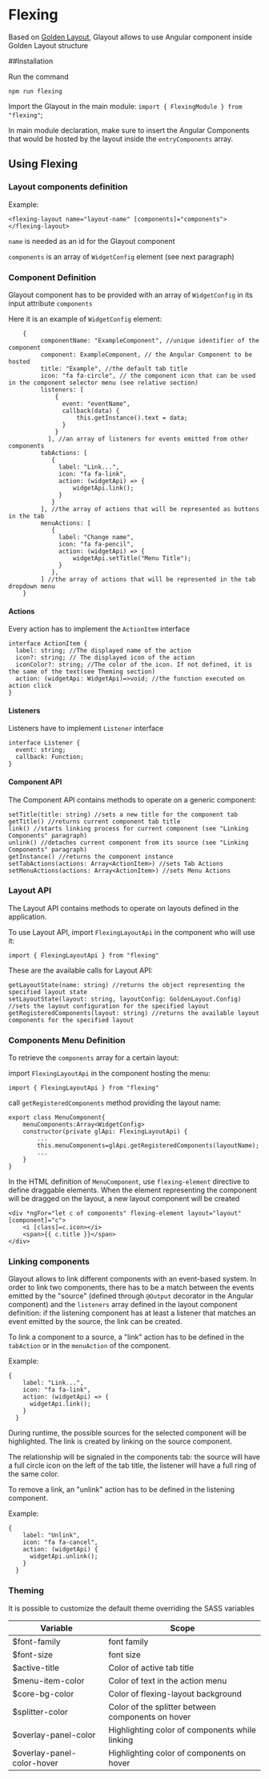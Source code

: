 # Flexing

Based on [Golden Layout](https://golden-layout.com/), Glayout allows to use Angular component inside Golden Layout structure

##Installation

Run the command

`npm run flexing`


Import the Glayout in the main module:
`import { FlexingModule } from "flexing"`;

In main module declaration, make sure to insert the Angular Components that would be hosted by the layout inside the `entryComponents` array.

## Using Flexing

### Layout components definition

Example:

```
<flexing-layout name="layout-name" [components]="components"></flexing-layout>
```

`name` is needed as an id for the Glayout component

`components` is an array of `WidgetConfig` element (see next paragraph)

### Component Definition

Glayout component has to be provided with an array of `WidgetConfig` in its input attribute `components`

Here it is an example of `WidgetConfig` element:

```
    {
         componentName: "ExampleComponent", //unique identifier of the component
         component: ExampleComponent, // the Angular Component to be hosted
         title: "Example", //the default tab title
         icon: "fa fa-circle", // the component icon that can be used in the component selector menu (see relative section)
         listeners: [
             {
               event: "eventName",
               callback(data) {
                   this.getInstance().text = data;
               }
             }
           ], //an array of listeners for events emitted from other components
         tabActions: [
            {
              label: "Link...",
              icon: "fa fa-link",
              action: (widgetApi) => {
                  widgetApi.link();
              }
            }
         ], //the array of actions that will be represented as buttons in the tab
         menuActions: [
            {
              label: "Change name",
              icon: "fa fa-pencil",
              action: (widgetApi) => {
                  widgetApi.setTitle("Menu Title");
              }
            },
         ] //the array of actions that will be represented in the tab dropdown menu
    }

```


#### Actions

Every action has to implement the `ActionItem` interface

    interface ActionItem {
      label: string; //The displayed name of the action
      icon?: string; // The displayed icon of the action
      iconColor?: string; //The color of the icon. If not defined, it is the same of the text(see Theming section)
      action: (widgetApi: WidgetApi)=>void; //the function executed on action click
    }

#### Listeners

Listeners have to implement `Listener` interface

    interface Listener {
      event: string;
      callback: Function;
    }

#### Component API

The Component API contains methods to operate on a generic component:

    setTitle(title: string) //sets a new title for the component tab
    getTitle() //returns current component tab title
    link() //starts linking process for current component (see "Linking Components" paragraph)
    unlink() //detaches current component from its source (see "Linking Components" paragraph)
    getInstance() //returns the component instance
    setTabActions(actions: Array<ActionItem>) //sets Tab Actions
    setMenuActions(actions: Array<ActionItem>) //sets Menu Actions

### Layout API

The Layout API contains methods to operate on layouts defined in the application.

To use Layout API, import `FlexingLayoutApi` in the component who will use it:

`import { FlexingLayoutApi } from "flexing"`

These are the available calls for Layout API:

    getLayoutState(name: string) //returns the object representing the specified layout state
    setLayoutState(layout: string, layoutConfig: GoldenLayout.Config) //sets the layout configuration for the specified layout
    getRegisteredComponents(layout: string) //returns the available layout components for the specified layout

### Components Menu Definition

To retrieve the `components` array for a certain layout:

import `FlexingLayoutApi` in the component hosting the menu:

`import { FlexingLayoutApi } from "flexing"`

call `getRegisteredComponents` method providing the layout name:

    export class MenuComponent{
        menuComponents:Array<WidgetConfig>
        constructor(private glApi: FlexingLayoutApi) {
            ...
            this.menuComponents=glApi.getRegisteredComponents(layoutName);
            ...
        }
    }

In the HTML definition of `MenuComponent`, use `flexing-element` directive to define draggable elements. When the element representing the component will be dragged on the layout, a new layout component will be created

    <div *ngFor="let c of components" flexing-element layout="layout" [component]="c">
        <i [class]=c.icon></i>
        <span>{{ c.title }}</span>
    </div>

### Linking components

Glayout allows to link different components with an event-based system.
In order to link two components, there has to be a match between the events emitted by the "source" (defined through `@Output` decorator in the Angular component) and the `listeners` array defined in the layout component definition: if the listening component has at least a listener that matches an event emitted by the source, the link can be created.

To link a component to a source, a "link" action has to be defined in the `tabAction` or in the `menuAction` of the component.

Example:

    {
        label: "Link...",
        icon: "fa fa-link",
        action: (widgetApi) => {
          widgetApi.link();
        }
      }

During runtime, the possible sources for the selected component will be highlighted. The link is created by linking on the source component.

The relationship will be signaled in the components tab: the source will have a full circle icon on the left of the tab title, the listener will have a full ring of the same color.

To remove a link, an "unlink" action has to be defined in the listening component.

Example:

    {
        label: "Unlink",
        icon: "fa fa-cancel",
        action: (widgetApi) {
          widgetApi.unlink();
        }
      }

### Theming

It is possible to customize the default theme overriding the SASS variables

| Variable                    | Scope                                             |
| --------------------------- | ------------------------------------------------- |
| \$font-family               | font family                                       |
| \$font-size                 | font size                                         |
| \$active-title              | Color of active tab title                         |
| \$menu-item-color           | Color of text in the action menu                  |
| \$core-bg-color             | Color of flexing-layout background                |
| \$splitter-color            | Color of the splitter between components on hover |
| \$overlay-panel-color       | Highlighting color of components while linking    |
| \$overlay-panel-color-hover | Highlighting color of components on hover         |
